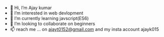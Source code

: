- 👋 Hi, I’m Ajay kumar
- 👀 I’m interested in web devlopment
- 🌱 I’m currently learning javscript(ES6) 
- 💞️ I’m looking to collaborate on beginners
- 📫 reach me ... on ajayt0152@gmail.com and my insta account ajayk015

<!---
ajayk0152/ajayk0152 is a ✨ special ✨ repository because its `README.md` (this file) appears on your GitHub profile.
You can click the Preview link to take a look at your changes.
--->
